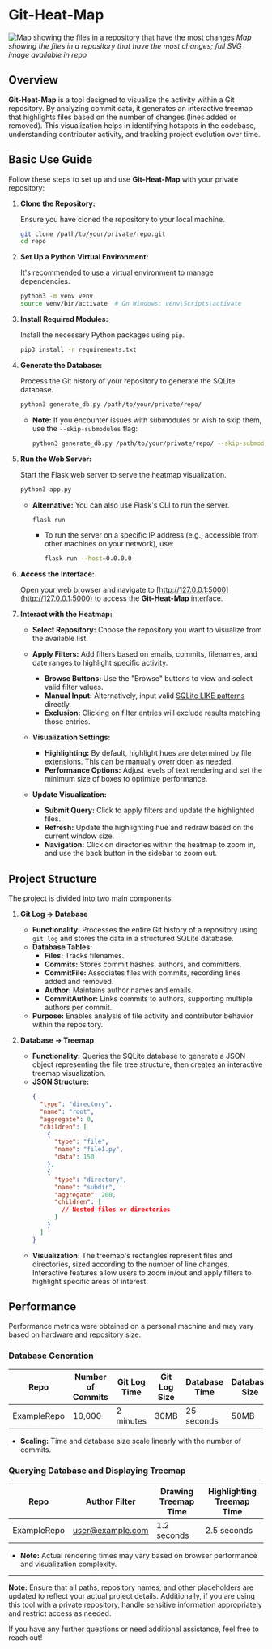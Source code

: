 # Git-Heat-Map

![Map showing the files in a repository that have the most changes](img/example_image.png)
*Map showing the files in a repository that have the most changes; full SVG image available in repo*

## Overview

**Git-Heat-Map** is a tool designed to visualize the activity within a Git repository. By analyzing commit data, it generates an interactive treemap that highlights files based on the number of changes (lines added or removed). This visualization helps in identifying hotspots in the codebase, understanding contributor activity, and tracking project evolution over time.

## Basic Use Guide

Follow these steps to set up and use **Git-Heat-Map** with your private repository:

1. **Clone the Repository:**

   Ensure you have cloned the repository to your local machine.

   ```bash
   git clone /path/to/your/private/repo.git
   cd repo
   ```

2. **Set Up a Python Virtual Environment:**

   It's recommended to use a virtual environment to manage dependencies.

   ```bash
   python3 -m venv venv
   source venv/bin/activate  # On Windows: venv\Scripts\activate
   ```

3. **Install Required Modules:**

   Install the necessary Python packages using `pip`.

   ```bash
   pip3 install -r requirements.txt
   ```

4. **Generate the Database:**

   Process the Git history of your repository to generate the SQLite database.

   ```bash
   python3 generate_db.py /path/to/your/private/repo/
   ```

   - **Note:** If you encounter issues with submodules or wish to skip them, use the `--skip-submodules` flag:

     ```bash
     python3 generate_db.py /path/to/your/private/repo/ --skip-submodules
     ```

5. **Run the Web Server:**

   Start the Flask web server to serve the heatmap visualization.

   ```bash
   python3 app.py
   ```

   - **Alternative:** You can also use Flask's CLI to run the server.

     ```bash
     flask run
     ```

     - To run the server on a specific IP address (e.g., accessible from other machines on your network), use:

       ```bash
       flask run --host=0.0.0.0
       ```

6. **Access the Interface:**

   Open your web browser and navigate to [http://127.0.0.1:5000](http://127.0.0.1:5000) to access the **Git-Heat-Map** interface.

7. **Interact with the Heatmap:**

   - **Select Repository:** Choose the repository you want to visualize from the available list.
   
   - **Apply Filters:** Add filters based on emails, commits, filenames, and date ranges to highlight specific activity.
     - **Browse Buttons:** Use the "Browse" buttons to view and select valid filter values.
     - **Manual Input:** Alternatively, input valid [SQLite LIKE patterns](https://www.sqlite.org/lang_expr.html#:~:text=The%20LIKE%20operator%20does%20a,more%20characters%20in%20the%20string.) directly.
     - **Exclusion:** Clicking on filter entries will exclude results matching those entries.
   
   - **Visualization Settings:**
     - **Highlighting:** By default, highlight hues are determined by file extensions. This can be manually overridden as needed.
     - **Performance Options:** Adjust levels of text rendering and set the minimum size of boxes to optimize performance.
   
   - **Update Visualization:**
     - **Submit Query:** Click to apply filters and update the highlighted files.
     - **Refresh:** Update the highlighting hue and redraw based on the current window size.
     - **Navigation:** Click on directories within the heatmap to zoom in, and use the back button in the sidebar to zoom out.

## Project Structure

The project is divided into two main components:

1. **Git Log → Database**

   - **Functionality:** Processes the entire Git history of a repository using `git log` and stores the data in a structured SQLite database.
   - **Database Tables:**
     - **Files:** Tracks filenames.
     - **Commits:** Stores commit hashes, authors, and committers.
     - **CommitFile:** Associates files with commits, recording lines added and removed.
     - **Author:** Maintains author names and emails.
     - **CommitAuthor:** Links commits to authors, supporting multiple authors per commit.
   - **Purpose:** Enables analysis of file activity and contributor behavior within the repository.

2. **Database → Treemap**

   - **Functionality:** Queries the SQLite database to generate a JSON object representing the file tree structure, then creates an interactive treemap visualization.
   - **JSON Structure:**
     ```json
     {
       "type": "directory",
       "name": "root",
       "aggregate": 0,
       "children": [
         {
           "type": "file",
           "name": "file1.py",
           "data": 150
         },
         {
           "type": "directory",
           "name": "subdir",
           "aggregate": 200,
           "children": [
             // Nested files or directories
           ]
         }
       ]
     }
     ```
   - **Visualization:** The treemap's rectangles represent files and directories, sized according to the number of line changes. Interactive features allow users to zoom in/out and apply filters to highlight specific areas of interest.

## Performance

Performance metrics were obtained on a personal machine and may vary based on hardware and repository size.

### Database Generation

| Repo        | Number of Commits | Git Log Time | Git Log Size | Database Time     | Database Size | **Total Time**   |
|-------------|-------------------|--------------|--------------|-------------------|---------------|-------------------|
| ExampleRepo | 10,000            | 2 minutes    | 30MB         | 25 seconds        | 50MB          | **2.5 minutes**   |

- **Scaling:** Time and database size scale linearly with the number of commits.

### Querying Database and Displaying Treemap

| Repo        | Author Filter      | Drawing Treemap Time | Highlighting Treemap Time |
|-------------|--------------------|----------------------|---------------------------|
| ExampleRepo | user@example.com   | 1.2 seconds          | 2.5 seconds               |

- **Note:** Actual rendering times may vary based on browser performance and visualization complexity.

---

**Note:** Ensure that all paths, repository names, and other placeholders are updated to reflect your actual project details. Additionally, if you are using this tool with a private repository, handle sensitive information appropriately and restrict access as needed.

If you have any further questions or need additional assistance, feel free to reach out!